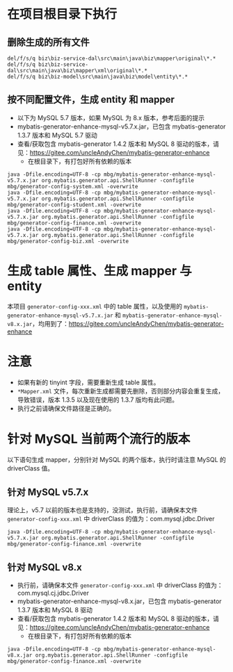 # 在项目根目录下执行
## 删除生成的所有文件
```
del/f/s/q biz\biz-service-dal\src\main\java\biz\mapper\original\*.*
del/f/s/q biz\biz-service-dal\src\main\java\biz\mapper\xml\original\*.*
del/f/s/q biz\biz-model\src\main\java\biz\model\entity\*.*
```

## 按不同配置文件，生成 entity 和 mapper
- 以下为 MySQL 5.7 版本，如果 MySQL 为 8.x 版本，参考后面的提示
- mybatis-generator-enhance-mysql-v5.7.x.jar，已包含 mybatis-generator 1.3.7 版本和 MySQL 5.7 驱动
- 查看/获取包含 mybatis-generator 1.4.2 版本和 MySQL 8 驱动的版本，请见：https://gitee.com/uncleAndyChen/mybatis-generator-enhance
  - 在根目录下，有打包好所有依赖的版本
```
java -Dfile.encoding=UTF-8 -cp mbg/mybatis-generator-enhance-mysql-v5.7.x.jar org.mybatis.generator.api.ShellRunner -configfile mbg/generator-config-system.xml -overwrite
java -Dfile.encoding=UTF-8 -cp mbg/mybatis-generator-enhance-mysql-v5.7.x.jar org.mybatis.generator.api.ShellRunner -configfile mbg/generator-config-student.xml -overwrite
java -Dfile.encoding=UTF-8 -cp mbg/mybatis-generator-enhance-mysql-v5.7.x.jar org.mybatis.generator.api.ShellRunner -configfile mbg/generator-config-finance.xml -overwrite
java -Dfile.encoding=UTF-8 -cp mbg/mybatis-generator-enhance-mysql-v5.7.x.jar org.mybatis.generator.api.ShellRunner -configfile mbg/generator-config-biz.xml -overwrite
```

# 生成 table 属性、生成 mapper 与 entity
本项目 `generator-config-xxx.xml` 中的 table 属性，以及使用的 `mybatis-generator-enhance-mysql-v5.7.x.jar` 和 `mybatis-generator-enhance-mysql-v8.x.jar`，均用到了：https://gitee.com/uncleAndyChen/mybatis-generator-enhance

# 注意
- 如果有新的 tinyint 字段，需要重新生成 table 属性。
- `*Mapper.xml` 文件，每次重新生成都需要先删除，否则部分内容会重复生成，导致错误，版本 1.3.5 以及现在使用的 1.3.7 版均有此问题。
- 执行之前请确保文件路径是正确的。

# 针对 MySQL 当前两个流行的版本
以下语句生成 mapper，分别针对 MySQL 的两个版本，执行时请注意 MySQL 的 driverClass 值。
## 针对 MySQL v5.7.x
理论上，v5.7 以前的版本也是支持的，没测试，执行前，请确保本文件 `generator-config-xxx.xml` 中 driverClass 的值为：com.mysql.jdbc.Driver
```
java -Dfile.encoding=UTF-8 -cp mbg/mybatis-generator-enhance-mysql-v5.7.x.jar org.mybatis.generator.api.ShellRunner -configfile mbg/generator-config-finance.xml -overwrite
```

## 针对 MySQL v8.x
- 执行前，请确保本文件 `generator-config-xxx.xml` 中 driverClass 的值为：com.mysql.cj.jdbc.Driver
- mybatis-generator-enhance-mysql-v8.x.jar，已包含 mybatis-generator 1.3.7 版本和 MySQL 8 驱动
- 查看/获取包含 mybatis-generator 1.4.2 版本和 MySQL 8 驱动的版本，请见：https://gitee.com/uncleAndyChen/mybatis-generator-enhance
    - 在根目录下，有打包好所有依赖的版本
```
java -Dfile.encoding=UTF-8 -cp mbg/mybatis-generator-enhance-mysql-v8.x.jar org.mybatis.generator.api.ShellRunner -configfile mbg/generator-config-finance.xml -overwrite
```
